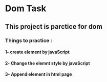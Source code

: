 # Dom Task

## This project is parctice for dom 

### Things to practice :

#### 1- create element by javaScript
#### 2- Change the elemnt style by javaScript
#### 3- Append element in html page  